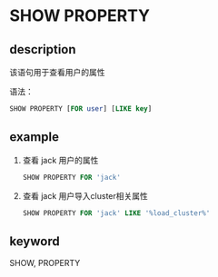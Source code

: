 # SHOW PROPERTY

## description

该语句用于查看用户的属性

语法：

```sql
SHOW PROPERTY [FOR user] [LIKE key]
```

## example

1. 查看 jack 用户的属性

    ```sql
    SHOW PROPERTY FOR 'jack'
    ```

2. 查看 jack 用户导入cluster相关属性

    ```sql
    SHOW PROPERTY FOR 'jack' LIKE '%load_cluster%'
    ```

## keyword

SHOW, PROPERTY
